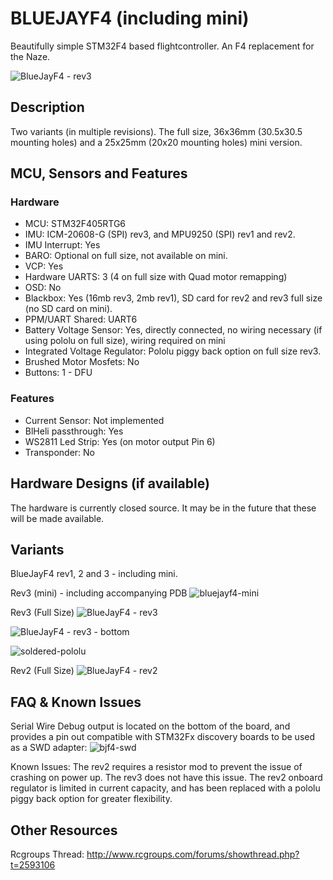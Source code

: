 # BLUEJAYF4 (including mini)

Beautifully simple STM32F4 based flightcontroller. An F4 replacement for the Naze.

![BlueJayF4 - rev3](https://cloud.githubusercontent.com/assets/6168871/17614562/ac35c8ee-60aa-11e6-8fd1-6457ee934784.jpg)

## Description

Two variants (in multiple revisions). The full size, 36x36mm (30.5x30.5 mounting holes) and a 25x25mm (20x20 mounting holes) mini version.

## MCU, Sensors and Features

### Hardware
  - MCU: STM32F405RTG6
  - IMU: ICM-20608-G (SPI) rev3, and MPU9250 (SPI) rev1 and rev2.
  - IMU Interrupt: Yes
  - BARO: Optional on full size, not available on mini.
  - VCP: Yes
  - Hardware UARTS: 3 (4 on full size with Quad motor remapping)
  - OSD: No
  - Blackbox: Yes (16mb rev3, 2mb rev1), SD card for rev2 and rev3 full size (no SD card on mini). 
  - PPM/UART Shared: UART6
  - Battery Voltage Sensor: Yes, directly connected, no wiring necessary (if using pololu on full size), wiring required on mini
  - Integrated Voltage Regulator: Pololu piggy back option on full size rev3.
  - Brushed Motor Mosfets: No
  - Buttons: 1 - DFU

### Features
  - Current Sensor: Not implemented
  - BlHeli passthrough: Yes 
  - WS2811 Led Strip: Yes (on motor output Pin 6)
  - Transponder: No

## Hardware Designs (if available)

The hardware is currently closed source. It may be in the future that these will be made available.

## Variants

BlueJayF4 rev1, 2 and 3 - including mini.

Rev3 (mini) - including accompanying PDB
![bluejayf4-mini](https://cloud.githubusercontent.com/assets/6168871/17614560/ac145f92-60aa-11e6-8e4b-c448164bb988.jpg)

Rev3 (Full Size)
![BlueJayF4 - rev3](https://cloud.githubusercontent.com/assets/6168871/17614562/ac35c8ee-60aa-11e6-8fd1-6457ee934784.jpg)

![BlueJayF4 - rev3 - bottom](https://cloud.githubusercontent.com/assets/6168871/17614561/ac33b9e6-60aa-11e6-8d12-87a02691a7c7.jpg)

![soldered-pololu](https://cloud.githubusercontent.com/assets/6168871/17614559/abe4d650-60aa-11e6-8c85-93ed35a8b04f.jpg)

Rev2 (Full Size)
![BlueJayF4 - rev2](https://cloud.githubusercontent.com/assets/6168871/17614346/01cef75a-60a9-11e6-93f9-16248d6def11.jpg)
## FAQ & Known Issues

Serial Wire Debug output is located on the bottom of the board, and provides a pin out compatible with STM32Fx discovery boards to be used as a SWD adapter:
![bjf4-swd](https://cloud.githubusercontent.com/assets/6168871/17614348/066cf4d8-60a9-11e6-89f3-c439c5654ba2.jpg)

Known Issues:
The rev2 requires a resistor mod to prevent the issue of crashing on power up. The rev3 does not have this issue.
The rev2 onboard regulator is limited in current capacity, and has been replaced with a pololu piggy back option for greater flexibility.

## Other Resources

Rcgroups Thread: http://www.rcgroups.com/forums/showthread.php?t=2593106
